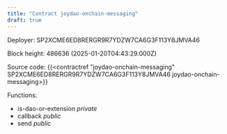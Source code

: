 ```yaml
---
title: "Contract joydao-onchain-messaging"
draft: true
---
```

Deployer: SP2XCME6ED8RERGR9R7YDZW7CA6G3F113Y8JMVA46


 



Block height: 486636 (2025-01-20T04:43:29.000Z)

Source code: {{<contractref "joydao-onchain-messaging" SP2XCME6ED8RERGR9R7YDZW7CA6G3F113Y8JMVA46 joydao-onchain-messaging>}}

Functions:

* is-dao-or-extension _private_
* callback _public_
* send _public_

